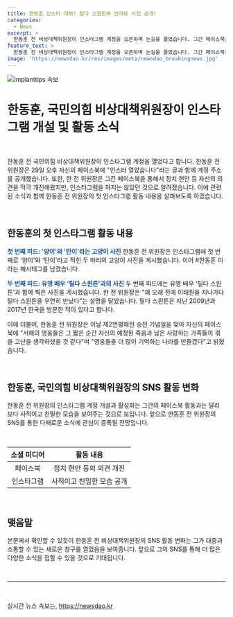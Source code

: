```yaml
---
title: 한동훈 인스타 데뷔! 틸다 스윈트와 반려묘 사진 공개!
categories:
  - News
excerpt: >
  한동훈 전 비상대책위원장이 인스타그램 계정을 오픈하며 눈길을 끌었습니다. 그간 페이스북을 통해 정치 의견을 전해온 그의 인스타그램은 뜻밖의 시작으로, 고양이 사진과 함께 첫 포스팅을 올렸습니다. 그리고 유명 배우 틸다 스윈튼과의 우연한 만남 사진을 게재하기도 했습니다. 한편, 그는 제2연평해전 승전 기념일을 맞아 자신의 다짐을 밝히며 더 많은 사람들에게 영웅들을 기억시키고 싶다고 했습니다.인스타그램에서 그의 이야기를 만나보세요! #한동훈
feature_text: >
  한동훈 전 비상대책위원장이 인스타그램 계정을 오픈하며 눈길을 끌었습니다. 그간 페이스북을 통해 정치 의견을 전해온 그의 인스타그램은 뜻밖의 시작으로, 고양이 사진과 함께 첫 포스팅을 올렸습니다. 그리고 유명 배우 틸다 스윈튼과의 우연한 만남 사진을 게재하기도 했습니다. 한편, 그는 제2연평해전 승전 기념일을 맞아 자신의 다짐을 밝히며 더 많은 사람들에게 영웅들을 기억시키고 싶다고 했습니다.인스타그램에서 그의 이야기를 만나보세요! #한동훈
image: 'https://newsdao.kr/res/images/meta/newsdao_breakingnews.jpg'
---
```


<p><img src="https://newsdao.kr/res/images/meta/newsdao_breakingnews.jpg" alt="implanttips 속보" /></p>

<h1 data-ke-size="size26">한동훈, 국민의힘 비상대책위원장이 인스타그램 개설 및 활동 소식</h1>

<p data-ke-size="size16">&nbsp;</p>

<p>한동훈 전 국민의힘 비상대책위원장이 인스타그램 계정을 열었다고 합니다. 한동훈 전 위원장은 29일 오후 자신의 페이스북에 "인스타 열었습니다"라는 글과 함께 계정 주소를 공개했습니다. 또한, 한 전 위원장은 그간 페이스북을 통해서 정치 현안 등 자신의 의견을 적극 개진해왔지만, 인스타그램을 하지는 않았던 것으로 알려졌습니다. 이에 관련된 소식과 함께 한동훈 전 위원장의 첫 인스타그램 활동 내용을 살펴보도록 하겠습니다.</p>

<p data-ke-size="size16">&nbsp;</p>

<h2 data-ke-size="size26">한동훈의 첫 인스타그램 활동 내용</h2>

<p><b><span style="color: #1a5490;">첫 번째 피드: '양이'와 '탄이'라는 고양이 사진</span></b>
한동훈 전 위원장은 인스타그램에 첫 번째로 '양이'와 '탄이'라고 적힌 두 마리의 고양이 사진을 게시했습니다. 이어 #한동훈 이라는 해시태그를 남겼습니다.</p>

<p><b><span style="color: #1a5490;">두 번째 피드: 유명 배우 '틸다 스윈튼'과의 사진</span></b>
두 번째 피드에는 유명 배우 '틸다 스윈튼'과 함께 찍은 사진을 게시했습니다. 한 전 위원장은 "꽤 오래 전에 이태원을 지나가다 틸다 스윈튼을 우연히 만났다"는 설명을 달았습니다. 틸다 스윈튼은 지난 2009년과 2017년 한국을 방문한 적이 있다고 합니다.</p>

<p>이에 더불어, 한동훈 전 위원장은 이날 제2연평해전 승전 기념일을 맞아 자신의 페이스북에 "서해의 영웅들은 그 짧은 순간 자신의 예정된 죽음과 남은 사랑하는 가족들이 겪을 고난을 생각하셨을 것 같다"며 "영웅들을 더 많이 기억하는 나라를 만들겠다"고 밝혔습니다.</p>

<p data-ke-size="size16">&nbsp;</p>

<h2 data-ke-size="size26">한동훈, 국민의힘 비상대책위원장의 SNS 활동 변화</h2>

<p data-ke-size="size16">한동훈 전 위원장의 인스타그램 계정 개설과 활성화는 그간의 페이스북 활동과는 달리 보다 사적이고 친밀한 모습을 보여주는 것으로 보입니다. 앞으로 한동훈 전 위원장의 SNS를 통한 다채로운 소식에 관심이 증폭될 전망입니다.</p>

<p data-ke-size="size16">&nbsp;</p>

<table>
    <thead>
        <tr>
            <th style="text-align: center;">소셜 미디어</th>
            <th style="text-align: center;">활동 내용</th>
        </tr>
    </thead>
    <tbody>
        <tr>
            <td style="text-align: center;">페이스북</td>
            <td style="text-align: center;">정치 현안 등의 의견 개진</td>
        </tr>
        <tr>
            <td style="text-align: center;">인스타그램</td>
            <td style="text-align: center;">사적이고 친밀한 모습 공개</td>
        </tr>
    </tbody>
</table>

<p data-ke-size="size16">&nbsp;</p>

<h2 data-ke-size="size26">맺음말</h2>

<p data-ke-size="size16">본문에서 확인할 수 있듯이 한동훈 전 비상대책위원장의 SNS 활동 변화는 그가 대중과 소통할 수 있는 새로운 창구를 열었음을 보여줍니다. 앞으로 그의 SNS를 통해 더 많은 다양한 소식을 접할 수 있을 것으로 기대됩니다.</p>

<p data-ke-size="size16">&nbsp;</p>

<hr>

<p data-ke-size="size16">&nbsp;</p>
실시간 뉴스 속보는, <a href="https://newsdao.kr" rel="dofollow">https://newsdao.kr</a>


